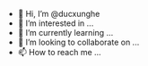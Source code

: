 - 👋 Hi, I’m @ducxunghe
- 👀 I’m interested in ...
- 🌱 I’m currently learning ...
- 💞️ I’m looking to collaborate on ...
- 📫 How to reach me ...

<!---
ducxunghe/ducxunghe is a ✨ special ✨ repository because its `README.md` (this file) appears on your GitHub profile.
You can click the Preview link to take a look at your changes.
--->
